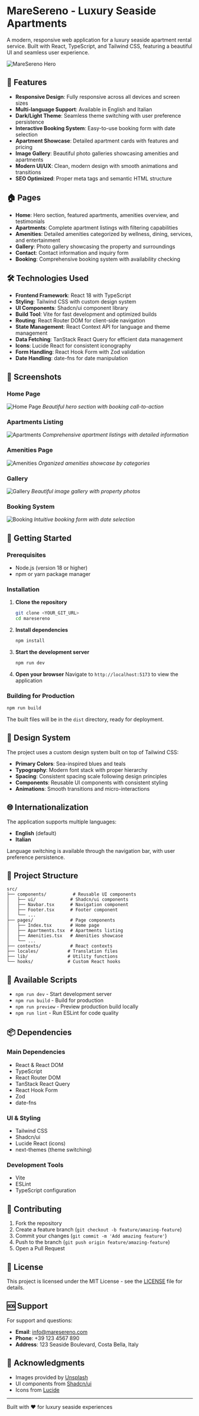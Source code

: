 # MareSereno - Luxury Seaside Apartments

A modern, responsive web application for a luxury seaside apartment rental service. Built with React, TypeScript, and Tailwind CSS, featuring a beautiful UI and seamless user experience.

![MareSereno Hero](https://images.unsplash.com/photo-1615571022219-eb45cf7faa9d?q=80&w=1200&h=600&auto=format&fit=crop)

## 🌟 Features

- **Responsive Design**: Fully responsive across all devices and screen sizes
- **Multi-language Support**: Available in English and Italian
- **Dark/Light Theme**: Seamless theme switching with user preference persistence
- **Interactive Booking System**: Easy-to-use booking form with date selection
- **Apartment Showcase**: Detailed apartment cards with features and pricing
- **Image Gallery**: Beautiful photo galleries showcasing amenities and apartments
- **Modern UI/UX**: Clean, modern design with smooth animations and transitions
- **SEO Optimized**: Proper meta tags and semantic HTML structure

## 🏠 Pages

- **Home**: Hero section, featured apartments, amenities overview, and testimonials
- **Apartments**: Complete apartment listings with filtering capabilities
- **Amenities**: Detailed amenities categorized by wellness, dining, services, and entertainment
- **Gallery**: Photo gallery showcasing the property and surroundings
- **Contact**: Contact information and inquiry form
- **Booking**: Comprehensive booking system with availability checking

## 🛠️ Technologies Used

- **Frontend Framework**: React 18 with TypeScript
- **Styling**: Tailwind CSS with custom design system
- **UI Components**: Shadcn/ui component library
- **Build Tool**: Vite for fast development and optimized builds
- **Routing**: React Router DOM for client-side navigation
- **State Management**: React Context API for language and theme management
- **Data Fetching**: TanStack React Query for efficient data management
- **Icons**: Lucide React for consistent iconography
- **Form Handling**: React Hook Form with Zod validation
- **Date Handling**: date-fns for date manipulation

## 📱 Screenshots

### Home Page
![Home Page](./screenshots/home.png)
*Beautiful hero section with booking call-to-action*

### Apartments Listing
![Apartments](./screenshots/apartments.png)
*Comprehensive apartment listings with detailed information*

### Amenities Page
![Amenities](./screenshots/Amenities.png)
*Organized amenities showcase by categories*

### Gallery
![Gallery](./screenshots/gallery.png)
*Beautiful image gallery with property photos*

### Booking System
![Booking](./screenshots/booking.png)
*Intuitive booking form with date selection*

## 🚀 Getting Started

### Prerequisites

- Node.js (version 18 or higher)
- npm or yarn package manager

### Installation

1. **Clone the repository**
   ```bash
   git clone <YOUR_GIT_URL>
   cd maresereno
   ```

2. **Install dependencies**
   ```bash
   npm install
   ```

3. **Start the development server**
   ```bash
   npm run dev
   ```

4. **Open your browser**
   Navigate to `http://localhost:5173` to view the application

### Building for Production

```bash
npm run build
```

The built files will be in the `dist` directory, ready for deployment.

## 🎨 Design System

The project uses a custom design system built on top of Tailwind CSS:

- **Primary Colors**: Sea-inspired blues and teals
- **Typography**: Modern font stack with proper hierarchy
- **Spacing**: Consistent spacing scale following design principles
- **Components**: Reusable UI components with consistent styling
- **Animations**: Smooth transitions and micro-interactions

## 🌐 Internationalization

The application supports multiple languages:
- **English** (default)
- **Italian**

Language switching is available through the navigation bar, with user preference persistence.

## 📝 Project Structure

```
src/
├── components/          # Reusable UI components
│   ├── ui/             # Shadcn/ui components
│   ├── Navbar.tsx      # Navigation component
│   ├── Footer.tsx      # Footer component
│   └── ...
├── pages/              # Page components
│   ├── Index.tsx       # Home page
│   ├── Apartments.tsx  # Apartments listing
│   ├── Amenities.tsx   # Amenities showcase
│   └── ...
├── contexts/           # React contexts
├── locales/           # Translation files
├── lib/               # Utility functions
└── hooks/             # Custom React hooks
```

## 🚦 Available Scripts

- `npm run dev` - Start development server
- `npm run build` - Build for production
- `npm run preview` - Preview production build locally
- `npm run lint` - Run ESLint for code quality

## 📦 Dependencies

### Main Dependencies
- React & React DOM
- TypeScript
- React Router DOM
- TanStack React Query
- React Hook Form
- Zod
- date-fns

### UI & Styling
- Tailwind CSS
- Shadcn/ui
- Lucide React (icons)
- next-themes (theme switching)

### Development Tools
- Vite
- ESLint
- TypeScript configuration

## 🤝 Contributing

1. Fork the repository
2. Create a feature branch (`git checkout -b feature/amazing-feature`)
3. Commit your changes (`git commit -m 'Add amazing feature'`)
4. Push to the branch (`git push origin feature/amazing-feature`)
5. Open a Pull Request

## 📄 License

This project is licensed under the MIT License - see the [LICENSE](LICENSE) file for details.

## 🆘 Support

For support and questions:
- **Email**: info@maresereno.com
- **Phone**: +39 123 4567 890
- **Address**: 123 Seaside Boulevard, Costa Bella, Italy

## 🙏 Acknowledgments

- Images provided by [Unsplash](https://unsplash.com)
- UI components from [Shadcn/ui](https://ui.shadcn.com)
- Icons from [Lucide](https://lucide.dev)

---

Built with ❤️ for luxury seaside experiences

